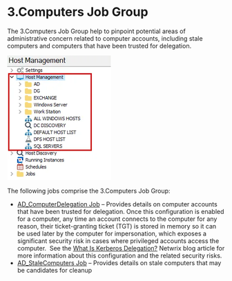 # 3.Computers Job Group

The 3.Computers Job Group help to pinpoint potential areas of administrative concern related to
computer accounts, including stale computers and computers that have been trusted for delegation.

![3.Computers Job Group in the Jobs Tree](../../../../../../static/img/product_docs/accessanalyzer/admin/hostmanagement/jobstree.webp)

The following jobs comprise the 3.Computers Job Group:

- [AD_ComputerDelegation Job](ad_computerdelegation.md) – Provides details on computer accounts that
  have been trusted for delegation. Once this configuration is enabled for a computer, any time an
  account connects to the computer for any reason, their ticket-granting ticket (TGT) is stored in
  memory so it can be used later by the computer for impersonation, which exposes a significant
  security risk in cases where privileged accounts access the computer.  See the
  [What Is Kerberos Delegation?](https://blog.netwrix.com/2021/11/30/what-is-kerberos-delegation-an-overview-of-kerberos-delegation/) Netwrix
  blog article for more information about this configuration and the related security risks.
- [AD_StaleComputers Job](ad_stalecomputers.md) – Provides details on stale computers that may be
  candidates for cleanup
